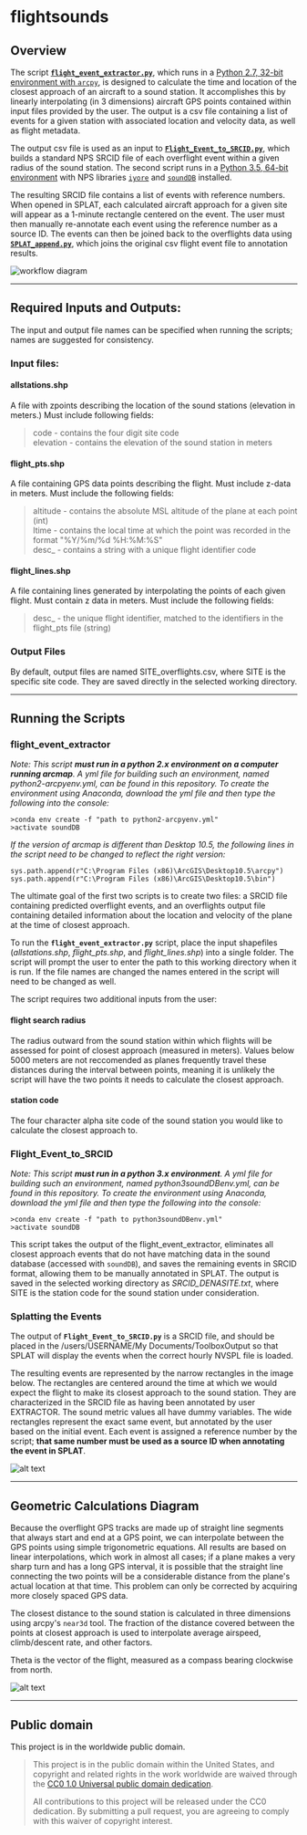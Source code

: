 # flightsounds
## Overview
The script [**`flight_event_extractor.py`**](https://github.com/dan-walsh/flightsounds/blob/master/flight_event_extractor.py), which runs in a [Python 2.7, 32-bit environment with `arcpy`](https://github.com/dan-walsh/flightsounds/blob/master/python2-arcpyenv.yml),  is designed to calculate the time and location of the closest approach of an aircraft to a sound station. It accomplishes this by linearly interpolating (in 3 dimensions) aircraft GPS points contained within input files provided by the user. The output is a csv file containing a list of events for a given station with associated location and velocity data, as well as flight metadata.

The output csv file is used as an input to [**`Flight_Event_to_SRCID.py`**](https://github.com/dan-walsh/flightsounds/blob/master/Flight_Event_to_SRCID.py), which builds a standard NPS SRCID file of each overflight event within a given radius of the sound station. The second script runs in a [Python 3.5, 64-bit environment](https://github.com/dan-walsh/flightsounds/blob/master/python3soundDBenv.yml) with NPS libraries [`iyore`](https://github.com/nationalparkservice/iyore) and [`soundDB`](https://github.com/dbetchkal/soundDB) installed.

The resulting SRCID file contains a list of events with reference numbers. When opened in SPLAT, each calculated aircraft approach for a given site will appear as a 1-minute rectangle centered on the event. The user must then manually re-annotate each event using the reference number as a source ID. The events can then be joined back to the overflights data using [**`SPLAT_append.py`**](), which joins the original csv flight event file to annotation results.

![workflow diagram](https://github.com/dan-walsh/flightsounds/blob/master/images/Concessionaire%20Flight%20Track%20Workflow%20Diagram.JPG "Workflow diagram")

---

## Required Inputs and Outputs:

The input and output file names can be specified when running the scripts; names are suggested for consistency.

### Input files:
    
#### allstations.shp
A file with zpoints describing the location of the sound stations (elevation in meters.) Must include following fields: <br>
> code - contains the four digit site code <br>
> elevation - contains the elevation of the sound station in meters
    
#### flight_pts.shp
A file containing GPS data points describing the flight. Must include z-data in meters. Must include the following fields:
> altitude - contains the absolute MSL altitude of the plane at each point (int) <br>
> ltime - contains the local time at which the point was recorded in the format "%Y/%m/%d %H:%M:%S" <br>
> desc_ - contains a string with a unique flight identifier code 
    
#### flight_lines.shp

A file containing lines generated by interpolating the points of each given flight. Must contain z data in meters. Must include the following fields: 
> desc_ - the unique flight identifier, matched to the identifiers in the flight_pts file (string)


### Output Files
By default, output files are named SITE_overflights.csv, where SITE is the specific site code. They are saved directly in the selected working directory.

---

## Running the Scripts

### flight_event_extractor

*Note: This script **must run in a python 2.x environment on a computer running arcmap**. A yml file for building such an environment, named python2-arcpyenv.yml, can be found in this repository. To create the environment using Anaconda, download the yml file and then type the following into the console:*

```
>conda env create -f "path to python2-arcpyenv.yml"
>activate soundDB
```

*If the version of arcmap is different than Desktop 10.5, the following lines in the script need to be changed to reflect the right version:*
```
sys.path.append(r"C:\Program Files (x86)\ArcGIS\Desktop10.5\arcpy")
sys.path.append(r"C:\Program Files (x86)\ArcGIS\Desktop10.5\bin")
```

The ultimate goal of the first two scripts is to create two files: a SRCID file containing predicted overflight events, and an overflights output file containing detailed information about the location and velocity of the plane at the time of closest approach.

To run the **`flight_event_extractor.py`** script, place the input shapefiles (*allstations.shp*, *flight_pts.shp*, and *flight_lines.shp*) into a single folder. The script will prompt the user to enter the path to this working directory when it is run. If the file names are changed the names entered in the script will need to be changed as well.

The script requires two additional inputs from the user: 

#### flight search radius 
The radius outward from the sound station within which flights will be assessed for point of closest approach (measured in meters). Values below 5000 meters are not reccomended as planes frequently travel these distances during the interval between points, meaning it is unlikely the script will have the two points it needs to calculate the closest approach.

#### station code 
The four character alpha site code of the sound station you would like to calculate the closest approach to.

### Flight_Event_to_SRCID

*Note: This script **must run in a python 3.x environment**. A yml file for building such an environment, named python3soundDBenv.yml, can be found in this repository. To create the environment using Anaconda, download the yml file and then type the following into the console:*

```
>conda env create -f "path to python3soundDBenv.yml"
>activate soundDB
```

This script takes the output of the flight_event_extractor, eliminates all closest approach events that do not have matching data in the sound database (accessed with `soundDB`), and saves the remaining events in SRCID format, allowing them to be manually annotated in SPLAT. The output is saved in the selected working directory as *SRCID_DENASITE.txt*, where SITE is the station code for the sound station under consideration. 

### Splatting the Events

The output of **`Flight_Event_to_SRCID.py`** is a SRCID file, and should be placed in the /users/USERNAME/My Documents/ToolboxOutput so that SPLAT will display the events when the correct hourly NVSPL file is loaded.

The resulting events are represented by the narrow rectangles in the image below. The rectangles are centered around the time at which we would expect the flight to make its closest approach to the sound station. They are characterized in the SRCID file as having been annotated by user EXTRACTOR. The sound metric values all have dummy variables. The wide rectangles represent the exact same event, but annotated by the user based on the initial event. Each event is assigned a reference number by the script; **that same number must be used as a source ID when annotating the event in SPLAT**.

![alt text](https://github.com/dan-walsh/flightsounds/blob/master/images/working%20in%20splat.JPG "Working in SPLAT")

---

## Geometric Calculations Diagram
Because the overflight GPS tracks are made up of straight line segments that always start and end at a GPS point, we can interpolate between the GPS points using simple trigonometric equations. All results are based on linear interpolations, which work in almost all cases; if a plane makes a very sharp turn and has a long GPS interval, it is possible that the straight line connecting the two points will be a considerable distance from the plane's actual location at that time. This problem can only be corrected by acquiring more closely spaced GPS data.

The closest distance to the sound station is calculated in three dimensions using arcpy's `near3d` tool. The fraction of the distance covered between the points at closest approach is used to interpolate average airspeed, climb/descent rate, and other factors.

Theta is the vector of the flight, measured as a compass bearing clockwise from north.


![alt text](https://github.com/dan-walsh/flightsounds/blob/master/images/overflight.jpg "Geometrical calculations.")


---

## Public domain

This project is in the worldwide public domain. 

> This project is in the public domain within the United States,
> and copyright and related rights in the work worldwide are waived through the
> [CC0 1.0 Universal public domain dedication](https://creativecommons.org/publicdomain/zero/1.0/).
>
> All contributions to this project will be released under the CC0 dedication.
> By submitting a pull request, you are agreeing to comply with this waiver of copyright interest.

